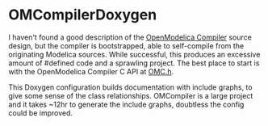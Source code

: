 # OMCompilerDoxygen
I haven't found a good description of the [OpenModelica Compiler](https://github.com/OpenModelica/OMCompiler/) source design, but the compiler is bootstrapped, able to self-compile from the originating Modelica sources.
While successful, this produces an excessive amount of #defined code and a sprawling project.
The best place to start is with the OpenModelica Compiler C API at [OMC.h](https://github.com/OpenModelica/OMCompiler/blob/master/SimulationRuntime/cpp/omcCAPI/include/OMC.h).

This Doxygen configuration builds documentation with include graphs, to give some sense of the class relationships.
OMCompiler is a large project and it takes ~12hr to generate the include graphs, doubtless the config could be improved.

